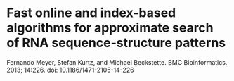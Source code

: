 # Fast online and index-based algorithms for approximate search of RNA sequence-structure patterns

Fernando Meyer, Stefan Kurtz, and Michael Beckstette. BMC Bioinformatics. 2013; 14:226. doi: 10.1186/1471-2105-14-226